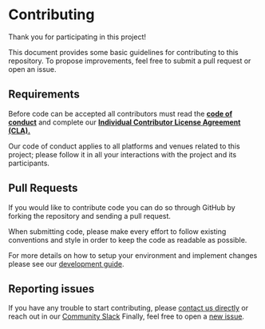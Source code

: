 # Contributing

Thank you for participating in this project!

This document provides some basic guidelines for contributing to this repository. To propose improvements, feel free to submit a pull request or open an issue.

## Requirements

Before code can be accepted all contributors must read the [**code of conduct**](https://github.com/embrace-io/embrace-react-native-sdk/blob/main/CODE_OF_CONDUCT.md) and complete our [**Individual Contributor License Agreement (CLA).**](https://forms.gle/SjXadmUcVwh6NrU68)

Our code of conduct applies to all platforms and venues related to this project; please follow it in all your interactions with the project and its participants.

## Pull Requests

If you would like to contribute code you can do so through GitHub by forking the repository and sending a pull request.

When submitting code, please make every effort to follow existing conventions and style in order to keep the code as readable as possible.

For more details on how to setup your environment and implement changes please see our [development guide](./DEVELOPING.md).

## Reporting issues

If you have any trouble to start contributing, please [contact us directly](mailto:support@embrace.io) or reach out in our [Community Slack](https://community.embrace.io/)
Finally, feel free to open a [new issue](https://github.com/embrace-io/embrace-web-sdk/issues/new).